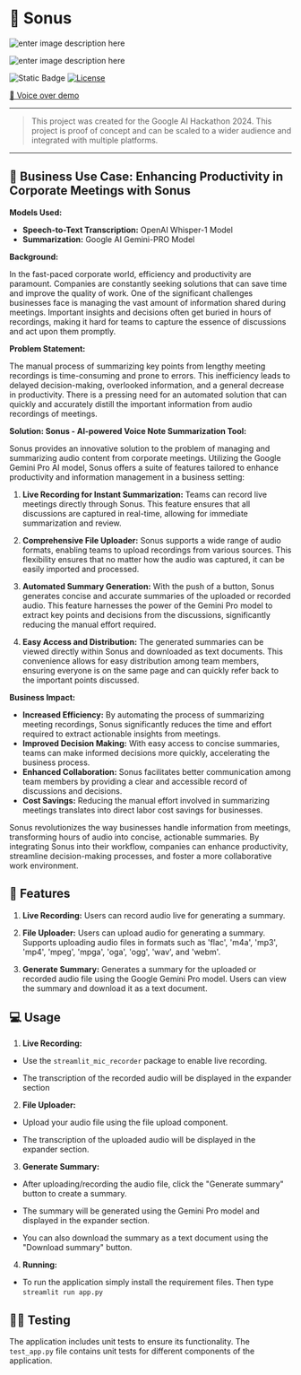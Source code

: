 # 🤖 Sonus


![enter image description here](https://img.shields.io/badge/Gemini-8E75B2?style=for-the-badge&logo=googlebard&logoColor=fff)

![enter image description here](https://img.shields.io/badge/Python-FFD43B?style=for-the-badge&logo=python&logoColor=blue)

![Static Badge](https://img.shields.io/badge/build-Open%20Soruce-brightgreen?style=flat&label=Type) [![License](https://img.shields.io/badge/License-Apache_2.0-blue.svg)](https://opensource.org/licenses/Apache-2.0)

[🎥 Voice over demo](https://youtu.be/0lyiJ59d0d4)
***

> This project was created for the Google AI Hackathon 2024. This
> project is  proof of concept and can be scaled to a wider audience and
> integrated with multiple platforms.

*** 
## 💼 Business Use Case: Enhancing Productivity in Corporate Meetings with Sonus

**Models Used:**

-   **Speech-to-Text Transcription:** OpenAI Whisper-1 Model
-   **Summarization:** Google AI Gemini-PRO Model

**Background:**

In the fast-paced corporate world, efficiency and productivity are paramount. Companies are constantly seeking solutions that can save time and improve the quality of work. One of the significant challenges businesses face is managing the vast amount of information shared during meetings. Important insights and decisions often get buried in hours of recordings, making it hard for teams to capture the essence of discussions and act upon them promptly.

**Problem Statement:**

The manual process of summarizing key points from lengthy meeting recordings is time-consuming and prone to errors. This inefficiency leads to delayed decision-making, overlooked information, and a general decrease in productivity. There is a pressing need for an automated solution that can quickly and accurately distill the important information from audio recordings of meetings.

**Solution: Sonus - AI-powered Voice Note Summarization Tool:**

Sonus provides an innovative solution to the problem of managing and summarizing audio content from corporate meetings. Utilizing the Google Gemini Pro AI model, Sonus offers a suite of features tailored to enhance productivity and information management in a business setting:

1. **Live Recording for Instant Summarization:** Teams can record live meetings directly through Sonus. This feature ensures that all discussions are captured in real-time, allowing for immediate summarization and review.

2. **Comprehensive File Uploader:** Sonus supports a wide range of audio formats, enabling teams to upload recordings from various sources. This flexibility ensures that no matter how the audio was captured, it can be easily imported and processed.

3. **Automated Summary Generation:** With the push of a button, Sonus generates concise and accurate summaries of the uploaded or recorded audio. This feature harnesses the power of the Gemini Pro model to extract key points and decisions from the discussions, significantly reducing the manual effort required.

4. **Easy Access and Distribution:** The generated summaries can be viewed directly within Sonus and downloaded as text documents. This convenience allows for easy distribution among team members, ensuring everyone is on the same page and can quickly refer back to the important points discussed.

**Business Impact:**

- **Increased Efficiency:** By automating the process of summarizing meeting recordings, Sonus significantly reduces the time and effort required to extract actionable insights from meetings.
- **Improved Decision Making:** With easy access to concise summaries, teams can make informed decisions more quickly, accelerating the business process.
- **Enhanced Collaboration:** Sonus facilitates better communication among team members by providing a clear and accessible record of discussions and decisions.
- **Cost Savings:** Reducing the manual effort involved in summarizing meetings translates into direct labor cost savings for businesses.


Sonus revolutionizes the way businesses handle information from meetings, transforming hours of audio into concise, actionable summaries. By integrating Sonus into their workflow, companies can enhance productivity, streamline decision-making processes, and foster a more collaborative work environment.

  

## 🔨 Features

1.  **Live Recording:** Users can record audio live for generating a summary.

2.  **File Uploader:** Users can upload audio for generating a summary. Supports uploading audio files in formats such as 'flac', 'm4a', 'mp3', 'mp4', 'mpeg', 'mpga', 'oga', 'ogg', 'wav', and 'webm'.

3.  **Generate Summary:** Generates a summary for the uploaded or recorded audio file using the Google Gemini Pro model. Users can view the summary and download it as a text document.

  

## 💻 Usage

1.  **Live Recording:**

- Use the `streamlit_mic_recorder` package to enable live recording.

- The transcription of the recorded audio will be displayed in the expander section

2.  **File Uploader:**

- Upload your audio file using the file upload component.

- The transcription of the uploaded audio will be displayed in the expander section.

3.  **Generate Summary:**

- After uploading/recording the audio file, click the "Generate summary" button to create a summary.

- The summary will be generated using the Gemini Pro model and displayed in the expander section.

- You can also download the summary as a text document using the "Download summary" button.
4. **Running:**
- To run the application simply install the requirement files. Then type `streamlit run app.py`

  
## 🕵🏻 Testing

The application includes unit tests to ensure its functionality. The `test_app.py` file contains unit tests for different components of the application.